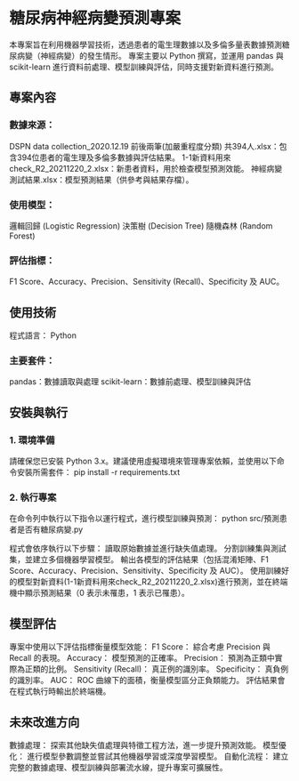 # 糖尿病神經病變預測專案
本專案旨在利用機器學習技術，透過患者的電生理數據以及多倫多量表數據預測糖尿病變（神經病變）的發生情形。
專案主要以 Python 撰寫，並運用 pandas 與 scikit-learn 進行資料前處理、模型訓練與評估，同時支援對新資料進行預測。

## 專案內容
### 數據來源：
DSPN data collection_2020.12.19 前後兩筆(加嚴重程度分類) 共394人.xlsx：包含394位患者的電生理及多倫多數據與評估結果。
1-1新資料用來check_R2_20211220_2.xlsx：新患者資料，用於檢查模型預測效能。
神經病變測試結果.xlsx：模型預測結果（供參考與結果存檔）。

### 使用模型：
邏輯回歸 (Logistic Regression)
決策樹 (Decision Tree)
隨機森林 (Random Forest)

### 評估指標：
F1 Score、Accuracy、Precision、Sensitivity (Recall)、Specificity 及 AUC。

## 使用技術
程式語言： Python

### 主要套件：
pandas：數據讀取與處理
scikit-learn：數據前處理、模型訓練與評估



## 安裝與執行
### 1. 環境準備
請確保您已安裝 Python 3.x。建議使用虛擬環境來管理專案依賴，並使用以下命令安裝所需套件：
pip install -r requirements.txt

### 2. 執行專案
在命令列中執行以下指令以運行程式，進行模型訓練與預測：
python src/預測患者是否有糖尿病變.py

程式會依序執行以下步驟：
讀取原始數據並進行缺失值處理。
分割訓練集與測試集，並建立多個機器學習模型。
輸出各模型的評估結果（包括混淆矩陣、F1 Score、Accuracy、Precision、Sensitivity、Specificity 及 AUC）。
使用訓練好的模型對新資料(1-1新資料用來check_R2_20211220_2.xlsx)進行預測，並在終端機中顯示預測結果（0 表示未罹患，1 表示已罹患）。

## 模型評估
專案中使用以下評估指標衡量模型效能：
F1 Score： 綜合考慮 Precision 與 Recall 的表現。
Accuracy： 模型預測的正確率。
Precision： 預測為正類中實際為正類的比例。
Sensitivity (Recall)： 真正例的識別率。
Specificity： 真負例的識別率。
AUC： ROC 曲線下的面積，衡量模型區分正負類能力。
評估結果會在程式執行時輸出於終端機。

## 未來改進方向
數據處理： 探索其他缺失值處理與特徵工程方法，進一步提升預測效能。
模型優化： 進行模型參數調整並嘗試其他機器學習或深度學習模型。
自動化流程： 建立完整的數據處理、模型訓練與部署流水線，提升專案可擴展性。
